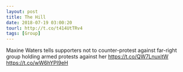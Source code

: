 ```yaml
---
layout: post
title: The Hill
date: 2018-07-19 03:00:20
tourl: http://t.co/t414UtTRv4
tags: [Group]
---
```

Maxine Waters tells supporters not to counter-protest against far-right group holding armed protests against her https://t.co/QW7LnuxitW https://t.co/wW6hYPI9eH